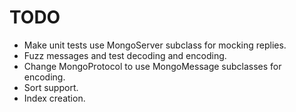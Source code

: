 # TODO

 * Make unit tests use MongoServer subclass for mocking replies.
 * Fuzz messages and test decoding and encoding.
 * Change MongoProtocol to use MongoMessage subclasses for encoding.
 * Sort support.
 * Index creation.

